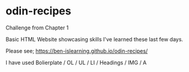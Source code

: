 # odin-recipes
Challenge from Chapter 1

Basic HTML Website showcasing skills I've learned these last few days.

Please see; https://ben-islearning.github.io/odin-recipes/

I have used Bolierplate / OL / UL / LI / Headings / IMG / A  
